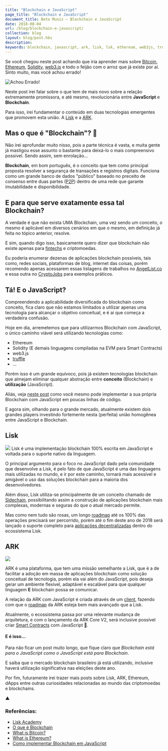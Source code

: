```yaml
---
title: "Blockchain e JavaScript"
page_title: "Blockchain e JavaScript"
document_title: Beto Muniz — Blockchain e JavaScript
date: 2018-08-04
url: /blog/blockchain-e-javascript/
collection: blog
layout: blog/post.hbs
description:  
keywords: blockchain, javascript, ark, lisk, lsk, ethereum, web3js, truffle
---
```


Se você chegou neste post achando que iria aprender mais sobre [Bitcoin](https://pt.wikipedia.org/wiki/Bitcoin), [Ethereum](https://www.ethereum.org/), [Solidity](https://en.wikipedia.org/wiki/Solidity), [web3.js](https://github.com/ethereum/web3.js/) e todo o feijão com o arroz que já existe por aí. Sinto muito, mas você achou errado!

![Achou Errado!](https://user-images.githubusercontent.com/1680157/43661914-56307034-973a-11e8-96e1-b18a3b23508d.jpg)

Neste post irei falar sobre o que tem de mais novo sobre a relação extremamente promissora, e até mesmo, revolucionária entre **JavaScript** e **Blockchain**.

Para isso, irei fundamentar o conteúdo em duas tecnologias emergentes que promovem esta união. A [Lisk](https://lisk.io/) e a [ARK](https://ark.io/).

## Mas o que é "Blockchain"? 🤯

Não irei aprofundar muito nisso, pois a parte técnica é vasta, e muita gente já mastigou esse assunto o bastante para deixá-lo o mais compreensivo possível. Sendo assim, sem enrolação...

**Blockchain**, em bom português, é o conceito que tem como principal proposta resolver a segurança de transações e registros digitais. Funciona como um grande banco de dados "público" baseado no preceito de consenso entre duas partes ([P2P](https://pt.wikipedia.org/wiki/Peer-to-peer)) dentro de uma rede que garante imutabilidade e disponibilidade.

## E para que serve exatamente essa tal Blockchain?

A verdade é que não exista UMA Blockchain, uma vez sendo um conceito, o mesmo é aplicável em diversos cenários em que o mesmo, em definição já feita no tópico anterior, resolve.

E sim, quando digo isso, basicamente quero dizer que blockchain não existe apenas para [fintechs](https://pt.wikipedia.org/wiki/Fintech) e criptomoedas.

Eu poderia enumerar dezenas de aplicações blockchain possíveis, tais como, redes sociais, plataformas de blog, internet das coisas, porém recomendo apenas acessarem essas listagens de trabalhos no [AngelList.co](https://angel.co/jobs#find/f!%7B%22keywords%22%3A%5B%22blockchain%22%5D%2C%22remote%22%3Atrue%7D) e essa outra no [CryptoJobs](https://crypto.jobs/) para exemplos práticos.

## Tá! E o JavaScript?

Compreendendo a aplicabilidade diversificada do blockchain como conceito, fica claro que não estamos limitados a utilizar apenas uma tecnologia para alcançar o objetivo conceitual, e é ai que começa a verdadeira confusão.

Hoje em dia, arremetemos que para utilizarmos Blockchain com JavaScript, o único caminho viável será utilizando tecnologias como:

  - Ethereum
  - Solidity (E demais linguagens compiladas na EVM para Smart Contracts)
  - web3.js
  - [truffle](https://github.com/trufflesuite/truffle)
  - ...

Porém isso é um grande equívoco, pois já existem tecnologias blockchain que almejam eliminar qualquer abstração entre **conceito** (Blockchain) e **utilização** (JavaScript).

Aliás, veja [neste post](https://medium.com/digitalcrafts/programming-blockchain-in-javascript-8051cab272da) como você mesmo pode implementar a sua própria Blockchain com JavaScript em poucas linhas de código.

E agora sim, olhando para o grande mercado, atualmente existem dois grandes players investindo fortemente nesta (perfeita) união homogênea entre JavaScript e Blockchain.

## Lisk

<img src="https://user-images.githubusercontent.com/1680157/43661987-94609988-973a-11e8-9756-6d725695eda6.png" style="box-shadow: none" />
Lisk é uma implementação blockchain 100% escrita em JavaScript e voltada para o suporte nativo da linguagem.

O principal argumento para o foco no JavaScript dado pela comunidade que desenvolve a Lisk, é pelo fato de que JavaScript é uma das linguagens mais utilizadas no mundo, e ir por este caminho, tornará mais acessível e amigável o uso das soluções blockchain para a maioria dos desenvolvedores.

Além disso, Lisk utiliza-se principalmente de um conceito chamado de [Sidechain](https://pt.wikipedia.org/wiki/Sidechain), possibilitando assim a construção de aplicações blockchain mais complexas, modernas e seguras do que o atual mercado permite.

Mas como nem tudo são rosas, um longo [roadmap](https://www.reddit.com/r/Lisk/comments/7fe4ux/lisk_development_roadmap/) até os 100% das operações precisará ser percorrido, porém até o fim deste ano de 2018 será lançado o suporte completo para [aplicações decentralizadas](https://livecoins.com.br/o-que-sao-dapps-e-qual-sua-importancia/) dentro do ecossistema Lisk.

## ARK
<img src="https://user-images.githubusercontent.com/1680157/43661989-947f9234-973a-11e8-9571-ca50b2580764.png" style="box-shadow: none" />

ARK é uma plataforma, que tem uma missão semelhante a Lisk, que é a de facilitar a adoção em massa de aplicações blockchain como solução conceitual de tecnologia, porém ela vai além do JavaScript, pois deseja gerar um ambiente flexível, adaptável e escalável para que qualquer linguagem **E** blockchain possa se comunicar.

A relação da ARK com JavaScript é criada através de um [client](https://github.com/ARKEcosystem/ark-js), fazendo com que o [roadmap](https://ark.io/roadmap) da ARK esteja bem mais avançado que a Lisk.

Atualmente, o ecossistema passa por uma relevante mudança de arquitetura, e com o lançamento da ARK Core V2, será inclusive possível criar [Smart Contracts](https://en.wikipedia.org/wiki/Smart_contract) com JavaScript 🤩.

#### E é isso... 

Para não ficar um post muito longo, que fique claro que *Blockchain está para o JavaScript como o JavaScript está para Blockchain*. 

E saiba que o mercado blockchain brasileiro já está utilizando, inclusive haverá utilização significativa nas eleições deste ano.

Por fim, futuramente irei trazer mais posts sobre Lisk, ARK, Ethereum, dApps entre outras curiosidades relacionadas ao mundo das criptomoedas e blockchains.

▲

### Referências:

- [Lisk Academy](https://lisk.io/academy/welcome-to-the-lisk-academy/what-is-the-lisk-academy-intro)
- [O que é Blockchain](https://www.techtudo.com.br/noticias/2017/11/o-que-e-blockchain.ghtml)
- [What is Bitcoin?](https://www.blockchain.com/learning-portal/bitcoin-faq)
- [What is Ethereum?](https://www.blockchain.com/learning-portal/ether-basics)
- [Como implementar Blockchain em JavaScript](https://tableless.com.br/como-implementar-blockchain-em-javascript/)
